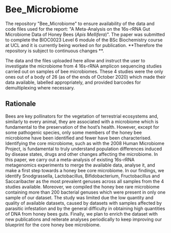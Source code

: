 # Bee_Microbiome

The repository "Bee_Microbiome" to ensure availability of the data and code files used for the report: "A Meta-Analysis on the 16s-rRNA Gut Microbiome Data of Honey Bees 	(_Apis Mellifera_)". The paper was submitted to complete the BIOC0023 Level 6 module of the BSc Biochemistry course at UCL and it is currently being worked on for publication. **Therefore the repository is subject to continuous changes **. 

The data and the files uploaded here allow and instruct the user to investigate the microbiome from 4 16s-rRNA amplicon sequencing studies carried out on samples of bee microbiomes. These 4 studies were the only ones out of a body of 26 (as of the ends of October 2020) which made their data available, labelled appropriately, and provided barcodes for demultiplexing where necessary. 

## Rationale

Bees are key pollinators for the vegetation of terrestrial ecosystems and, similarly to every animal, they are associated with a microbiome which is fundamental to the preservation of the host’s health. However, except for some pathogenic species, only some members of the honey bee microbiome have been identified and fewer have been characterised. Identifying the core microbiome, such as with the 2008 Human Microbiome Project, is fundamental to truly understand population differences induced by disease states, drugs and other changes affecting the microbiome. In this paper, we carry out a meta-analysis of existing 16s-rRNA metagenomics experiments to merge the available data, analyse it, and make a first step towards a honey bee core microbiome. In our findings, we identify Snodgrassella, Lactobacillus, Bifidobacterium, Fructobacillus and Saccaribacter as the most prevalent genuses across all samples from the 4 studies available. Moreover, we compiled the honey bee rare microbiome containing more than 200 bacterial genuses which were present in only one sample of our dataset. The study was limited due the low quantity and quality of available datasets, caused by datasets with samples affected by parasitic infestation and by the general difficulty in obtaining high quantities of DNA from honey bees guts. Finally, we plan to enrich the dataset with new publications and reiterate analyses periodically to keep improving our blueprint for the core honey bee microbiome.







